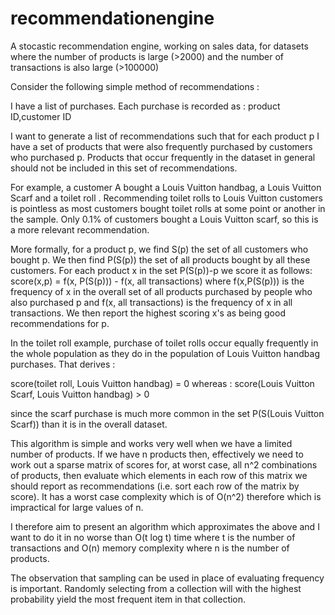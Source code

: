 # recommendationengine
A stocastic recommendation engine, working on sales data, for datasets where the number of products is large (>2000) and the number of transactions is also large (>100000)


Consider the following simple method of recommendations : 

I have a list of purchases. Each purchase is recorded as :
product ID,customer ID

I want to generate a list of recommendations such that for each product p I have a set of products that were also frequently purchased by customers who purchased p. Products that occur frequently in the dataset in general should not be included in this set of recommendations. 

For example, a customer A bought a Louis Vuitton handbag, a Louis Vuitton Scarf and a toilet roll . Recommending toilet rolls to Louis Vuitton customers is pointless as most customers bought toilet rolls at some point or another in the sample. Only 0.1% of customers bought a Louis Vuitton scarf, so this is a more relevant recommendation.

More formally, for a product p, we find S(p) the set of all customers who bought p. We then find P(S(p)) the set of all products bought by all these customers. For each product x in the set P(S(p))-p we score it as follows:
score(x,p) = f(x, P(S(p))) - f(x, all transactions)
where f(x,P(S(p))) is the frequency of x in the overall set of all products purchased by people who also purchased p and
f(x, all transactions) is the frequency of x in all transactions. 
We then report the highest scoring x's as being good recommendations for p.

In the toilet roll example, purchase of toilet rolls occur equally frequently in the whole population as they do in the population of Louis Vuitton handbag purchases. That derives :

score(toilet roll, Louis Vuitton handbag) = 0
whereas :
score(Louis Vuitton Scarf, Louis Vuitton handbag) > 0 

since the scarf purchase is much more common in the set P(S(Louis Vuitton Scarf)) than it is in the overall dataset.


This algorithm is simple and works very well when we have a limited number of products. If we have n products then, effectively we need to work out a sparse matrix of scores for, at worst case, all n^2 combinations of products, then evaluate which elements in each row of this matrix we should report as recommendations (i.e. sort each row of the matrix by score). It has a worst case complexity which is of O(n^2) therefore which is impractical for large values of n.


I therefore aim to present an algorithm which approximates the above and I want to do it in no worse than O(t log t) time where t is the number of transactions and O(n) memory complexity where n is the number of products.

The observation that sampling can be used in place of evaluating frequency is important. Randomly selecting from a collection will with the highest probability yield the most frequent item in that collection. 

